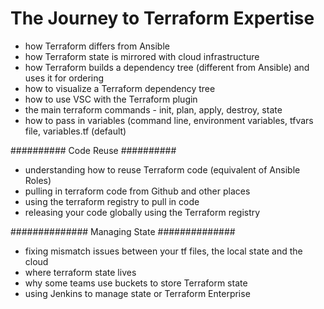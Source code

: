 
# The Journey to Terraform Expertise

- how Terraform differs from Ansible
- how Terraform state is mirrored with cloud infrastructure
- how Terraform builds a dependency tree (different from Ansible) and uses it for ordering
- how to visualize a Terraform dependency tree
- how to use VSC with the Terraform plugin
- the main terraform commands - init, plan, apply, destroy, state
- how to pass in variables (command line, environment variables, tfvars file, variables.tf (default)

##########
Code Reuse
##########
- understanding how to reuse Terraform code (equivalent of Ansible Roles)
- pulling in terraform code from Github and other places
- using the terraform registry to pull in code
- releasing your code globally using the Terraform registry



##############
Managing State
##############
- fixing mismatch issues between your tf files, the local state and the cloud
- where terraform state lives
- why some teams use buckets to store Terraform state
- using Jenkins to manage state or Terraform Enterprise
